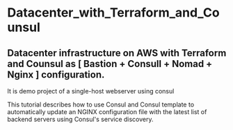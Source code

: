 # Datacenter_with_Terraform_and_Counsul



## Datacenter infrastructure on AWS with Terraform and Counsul as [ Bastion + Consull + Nomad + Nginx ] configuration.

It is demo project of a single-host webserver using consul

This tutorial describes how to use Consul and Consul template to automatically update an NGINX configuration file with the latest list of backend servers using Consul's service discovery.


